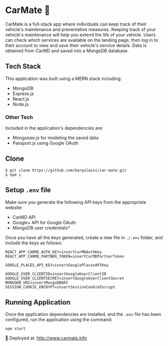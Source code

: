# CarMate 🚗

CarMate is a full-stack app where individuals can keep track of their vehicle's maintenance and preventative measures. Keeping track of your vehicle's maintenance will help you extend the life of your vehicle. Users can check which services are available on the landing page, then log in to their account to view and save their vehicle's service details. Data is obtained from CarMD and saved into a MongoDB database.

## Tech Stack

This application was built using a MERN stack including:

- MongoDB
- Express.js
- React.js
- Node.js

### Other Tech

Included in the application's dependencies are:

- Mongoose.js for modeling the saved data
- Passport.js using Google OAuth

## Clone

```shell
$ git clone https://github.com/harpalassi/car-mate.git
$ npm i
```

## Setup `.env` file

Make sure you generate the following API keys from the appropriate website:

- CarMD API
- Google+ API for Google OAuth
- MongoDB user credentials\*

Once you have all the keys generated, create a new file in `./.env` folder, and include the keys as follows:

```env
REACT_APP_CARMD_AUTH_KEY=insertCarMDAuthKey
REACT_APP_CARMD_PARTNER_TOKEN=insertCarMDPartnerToken

GOOGLE_PLACES_API_KEY=insertGooglePlacesAPIKey

GOOGLE_USER_CLIENTID=insertGoogleUserClientID
GOOGLE_USER_CLIENTSECRET=insertGoogleUserClientSecret
MONGODB_URI=insertMongoDBURI
SESSION_COOKIE_ENCRYPT=insertSessionCookieEncrypt
```

## Running Application

Once the application dependencies are installed, and the `.env` file has been configured, run the application using the command:

```shell
npm start
```

🚀 Deployed at: http://www.carmate.info
